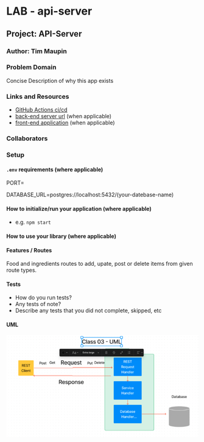 # LAB - api-server

## Project: API-Server

### Author: Tim Maupin

### Problem Domain

Concise Description of why this app exists

### Links and Resources

- [GitHub Actions ci/cd](https://github.com/rkgallaway/server-deployment-practice-d51/actions)
- [back-end server url](http://xyz.com) (when applicable)
- [front-end application](http://xyz.com) (when applicable)

### Collaborators

### Setup

#### `.env` requirements (where applicable)

PORT=

DATABASE_URL=postgres://localhost:5432/(your-datebase-name)


#### How to initialize/run your application (where applicable)

- e.g. `npm start`

#### How to use your library (where applicable)

#### Features / Routes

Food and ingredients routes to add, upate, post or delete items from given route types.

#### Tests

- How do you run tests?
- Any tests of note?
- Describe any tests that you did not complete, skipped, etc

#### UML

![Lab 3 UML](./images/screen_shot_2023-05-17_at_8.19.32_pm_720.png)

